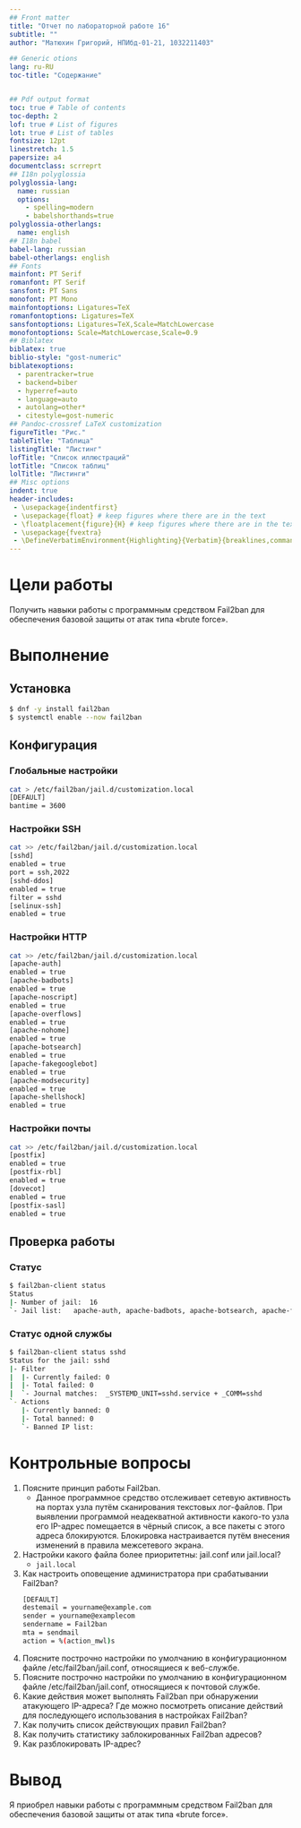 ```yaml
---
## Front matter
title: "Отчет по лабораторной работе 16"
subtitle: ""
author: "Матюхин Григорий, НПИбд-01-21, 1032211403"

## Generic otions
lang: ru-RU
toc-title: "Содержание"


## Pdf output format
toc: true # Table of contents
toc-depth: 2
lof: true # List of figures
lot: true # List of tables
fontsize: 12pt
linestretch: 1.5
papersize: a4
documentclass: scrreprt
## I18n polyglossia
polyglossia-lang:
  name: russian
  options:
	- spelling=modern
	- babelshorthands=true
polyglossia-otherlangs:
  name: english
## I18n babel
babel-lang: russian
babel-otherlangs: english
## Fonts
mainfont: PT Serif
romanfont: PT Serif
sansfont: PT Sans
monofont: PT Mono
mainfontoptions: Ligatures=TeX
romanfontoptions: Ligatures=TeX
sansfontoptions: Ligatures=TeX,Scale=MatchLowercase
monofontoptions: Scale=MatchLowercase,Scale=0.9
## Biblatex
biblatex: true
biblio-style: "gost-numeric"
biblatexoptions:
  - parentracker=true
  - backend=biber
  - hyperref=auto
  - language=auto
  - autolang=other*
  - citestyle=gost-numeric
## Pandoc-crossref LaTeX customization
figureTitle: "Рис."
tableTitle: "Таблица"
listingTitle: "Листинг"
lofTitle: "Список иллюстраций"
lotTitle: "Список таблиц"
lolTitle: "Листинги"
## Misc options
indent: true
header-includes:
 - \usepackage{indentfirst}
 - \usepackage{float} # keep figures where there are in the text
 - \floatplacement{figure}{H} # keep figures where there are in the text
 - \usepackage{fvextra}
 - \DefineVerbatimEnvironment{Highlighting}{Verbatim}{breaklines,commandchars=\\\{\}}
---
```


# Цели работы
Получить навыки работы с программным средством Fail2ban для обеспечения базовой защиты от атак типа «brute force».

# Выполнение

## Установка

```bash
$ dnf -y install fail2ban
$ systemctl enable --now fail2ban
```

## Конфигурация
### Глобальные настройки

```bash
cat > /etc/fail2ban/jail.d/customization.local
[DEFAULT]
bantime = 3600
```

### Настройки SSH

```bash
cat >> /etc/fail2ban/jail.d/customization.local
[sshd]
enabled = true
port = ssh,2022
[sshd-ddos]
enabled = true
filter = sshd
[selinux-ssh]
enabled = true
```

### Настройки HTTP

```bash
cat >> /etc/fail2ban/jail.d/customization.local
[apache-auth]
enabled = true
[apache-badbots]
enabled = true
[apache-noscript]
enabled = true
[apache-overflows]
enabled = true
[apache-nohome]
enabled = true
[apache-botsearch]
enabled = true
[apache-fakegooglebot]
enabled = true
[apache-modsecurity]
enabled = true
[apache-shellshock]
enabled = true
```

### Настройки почты

```bash
cat >> /etc/fail2ban/jail.d/customization.local
[postfix]
enabled = true
[postfix-rbl]
enabled = true
[dovecot]
enabled = true
[postfix-sasl]
enabled = true
```

## Проверка работы
### Статус

```bash
$ fail2ban-client status
Status
|- Number of jail:	16
`- Jail list:	apache-auth, apache-badbots, apache-botsearch, apache-fakegooglebot, apache-modsecurity, apache-nohome, apache-noscript, apache-overflows, apache-shellshock, dovecot, postfix, postfix-rbl, postfix-sasl, selinux-ssh, sshd, sshd-ddos
```

### Статус одной службы

```bash
$ fail2ban-client status sshd
Status for the jail: sshd
|- Filter
|  |- Currently failed:	0
|  |- Total failed:	0
|  `- Journal matches:	_SYSTEMD_UNIT=sshd.service + _COMM=sshd
`- Actions
   |- Currently banned:	0
   |- Total banned:	0
   `- Banned IP list:
```

# Контрольные вопросы
1. Поясните принцип работы Fail2ban.
    - Данное программное средство отслеживает сетевую активность на портах узла путём сканирования текстовых лог-файлов. При выявлении программой неадекватной активности какого-то узла его IP-адрес помещается в чёрный список, а все пакеты с этого адреса блокируются. Блокировка настраивается путём внесения изменений в правила межсетевого экрана.
2. Настройки какого файла более приоритетны: jail.conf или jail.local?
    - `jail.local`
3. Как настроить оповещение администратора при срабатывании Fail2ban?
    ```bash
    [DEFAULT]
    destemail = yourname@example.com
    sender = yourname@examplecom
    sendername = Fail2ban
    mta = sendmail
    action = %(action_mwl)s
    ```
4. Поясните построчно настройки по умолчанию в конфигурационном файле /etc/fail2ban/jail.conf, относящиеся к веб-службе.
5. Поясните построчно настройки по умолчанию в конфигурационном файле /etc/fail2ban/jail.conf, относящиеся к почтовой службе.
6. Какие действия может выполнять Fail2ban при обнаружении атакующего IP-адреса? Где можно посмотреть описание действий для последующего использования в настройках Fail2ban?
7. Как получить список действующих правил Fail2ban?
8. Как получить статистику заблокированных Fail2ban адресов?
9. Как разблокировать IP-адрес?

# Вывод
Я приобрел навыки работы с программным средством Fail2ban для обеспечения базовой защиты от атак типа «brute force».
